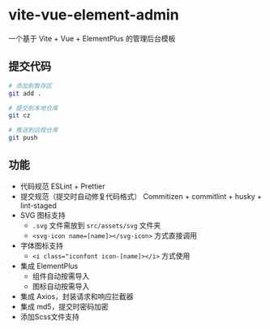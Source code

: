 # vite-vue-element-admin
一个基于 Vite + Vue + ElementPlus 的管理后台模板

## 提交代码
```bash
# 添加到暂存区
git add .

# 提交到本地仓库
git cz

# 推送到远程仓库
git push
```

## 功能
- 代码规范 ESLint + Prettier
- 提交规范（提交时自动修复代码格式） Commitizen + commitlint + husky + lint-staged
- SVG 图标支持
    - `.svg` 文件需放到 `src/assets/svg` 文件夹
    - `<svg-icon name=[name]></svg-icon>` 方式直接调用
- 字体图标支持
    - `<i class="iconfont icon-[name]></i>` 方式使用
- 集成 ElementPlus
    - 组件自动按需导入
    - 图标自动按需导入
- 集成 Axios，封装请求和响应拦截器
- 集成 md5，提交时密码加密
- 添加Scss文件支持
